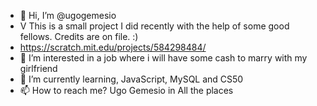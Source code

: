 - 👋 Hi, I’m @ugogemesio
- V This is a small project I did recently with the help of some good fellows. Credits are on file. :) 
- https://scratch.mit.edu/projects/584298484/
- 👀 I’m interested in a job where i will have some cash to marry with my girlfriend
- 🌱 I’m currently learning, JavaScript, MySQL and CS50
- 📫 How to reach me? Ugo Gemesio in All the places


